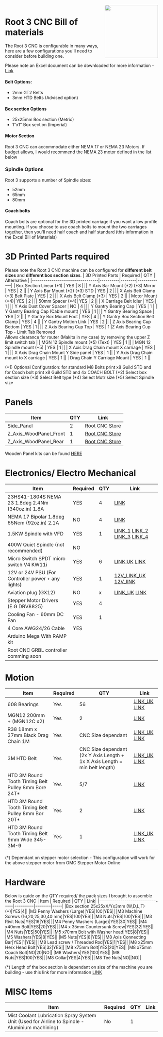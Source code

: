 
<img align="right" width=175 src="https://github.com/RootCNC/Root-4-CNC/blob/master/Media/R_Logo.png" />

# Root 3 CNC Bill of materials
The Root 3 CNC is configurable in many ways, here are a few configurations you'll need to consider before building one.

Please note an Excel document can be downloaded for more information - [Link](https://github.com/RootCNC/Root-3-CNC/blob/master/BOM/R3%20BOM.xlsx)
#### Belt Options:
 - 2mm GT2 Belts
 - 3mm HTD Belts (Advised option)
#### Box section Options
 - 25x25mm Box section (Metric) 
 - 1"x1" Box section (Imperial)
#### Motor Section
Root 3 CNC can accommodate either NEMA 17 or NEMA 23 Motors. If budget allows, I would recommend the NEMA 23 motor defined in the list below
### Spindle Options
Root 3 supports a number of Spindle sizes:
 - 52mm
 - 65mm
 - 80mm
#### Coach bolts
Coach bolts are optional for the 3D printed carriage if you want a low profile mounting. if you choose to use coach bolts to mount the two carriages together, then you'll need half coach and half standard (this information in the Excel Bill of Materials)
# 3D Printed Parts required
Please note the Root 3 CNC machine can be configured for **different belt sizes** and **different box section sizes**. 
| 3D Printed Parts                 | Required | QTY    | Alternative |
|----------------------------------|----------|--------|-------------|
| Box Section Linear (\*1) | YES       | 8       ||
| Y Axis Bar Mount (\*2) (\*3) Mirror | YES       | 2      ||
| Y Axis Bar Mount (\*2) (\*3) STD | YES       | 2      ||
| X Axis Belt Clamp (\*3) Belt Plate | YES       | 2      ||
| X Axis Belt Clamp (\*3) | YES       | 2      ||
| Motor Mount (\*4)| YES      | 2      ||
| 50mm Spacer (\*4)| YES      | 2      ||
| X Carriage Belt Idler | YES      | 1      ||
| Y Axis Dust Cover Spacer | NO      | 4      ||
| Y Gantry Bearing Cap | YES      | 1      |
| Y Gantry Bearing Cap (Cable mount) | YES      | 1      ||
| Y Gantry Bearing Space | YES      | 2      ||
| Y Gantry Box Mount Foot | YES      | 4   |
| Y Gantry Box Section Belt Clamp | YES      | 4     ||
| Y Gantry Motion Link | YES      | 2      ||
| Z Axis Bearing Cup Bottom | YES      | 1    ||
| Z Axis Bearing Cup Top | YES      | 1   |Z Axis Bearing Cup Top - Limit Tab Removed<br />Allows clearance for router (Makita in my case) by removing the upper Z limit switch tab |
| MGN 12 Spindle mount (\*5) (Text) | YES      | 1      ||
| MGN 12 Spindle mount (\*5)  | YES      | 1      ||
| X Axis Drag Chain mount X carriage | YES      | 1      ||
| X Axis Drag Chain Mount Y Side panel | YES      | 1      ||
| Y Axis Drag Chain mount to  X carriage | YES      | 1      ||
| Drag Chain Y Carriage Mount | YES      | 1      ||

(\*1) Optional Configuration: for standard M8 Bolts print x8 Guild STD and for Coach bolt print x8 Guild STD and 4x COACH BOLT
(\*2) Select box section size
(\*3) Select Belt type 
(\*4) Select Motr size 
(\*5) Select Spindle size 

# Panels
| Item               | QTY    | Link|
|----------------------------------|--------|-----|
| Side_Panel|2|[Root CNC Store](https://rootcnc.com/product/root-3-side-panel/)|
| Z_Axis_WoodPanel_Front|1|[Root CNC Store](https://rootcnc.com/product/root-3-front-rear-x-carriage-z-plate/)|
| Z_Axis_WoodPanel_Rear|1|[Root CNC Store](https://rootcnc.com/product/root-3-front-rear-x-carriage-z-plate/)|

Wooden Panel kits can be found [HERE](https://rootcnc.com/product/root-3-cnc-starter-pack/) 

# Electronics/ Electro Mechanical
| Item               | Required | QTY    | Link|
|----------------------------------|----------|--------|-----|
| 23HS41-1804S NEMA 23 1.8deg 2.4Nm (340oz.in) 1.8A               | YES       | 4      | [LINK](https://www.omc-stepperonline.com/nema-23-bipolar-1-8deg-2-4nm-340oz-in-1-8a-4-95v-57x57x104mm-4-wires.html/?tracking=5efc6f6300e83)|
| NEMA 17 Bipolar 1.8deg 65Ncm (92oz.in) 2.1A |NO |4| [LINK](https://www.omc-stepperonline.com/nema-17-bipolar-1-8deg-65ncm-92oz-in-2-1a-3-36v-42x42x60mm-4-wires-it.html/?tracking=5efc6f6300e83)|
| 1.5KW Spindle with VFD|YES|1|[LINK_1](https://s.click.aliexpress.com/e/_dX0JKm3) [LINK_2](https://s.click.aliexpress.com/e/_dT4xs63) [LINK_3](https://s.click.aliexpress.com/e/_dSjt6gr) [LINK_4](https://s.click.aliexpress.com/e/_dSUhh43)
| 400W Quiet Spindle (not recommended)|NO |||
| Micro Switch SPDT micro switch V4 KW11i|YES|6|[LINK UK](https://amzn.to/31Kf1wC) [LINK](https://s.click.aliexpress.com/e/_ATnQCz)| 
| 12V or 24V PSU (For Controller power + any lights) |YES|1|[12V_LINK_UK](https://amzn.to/2HxYvIS) [12V_lINK](https://s.click.aliexpress.com/e/_AACYyd)| 
| Aviation plug (GX12) |NO|x|[LINK_UK](https://amzn.to/31LBPfl) [LINK](https://s.click.aliexpress.com/e/_AtqbWz)|
| Stepper Motor Drivers (E.G DRV8825)| YES | 4||
| Cooling Fan - 60mm DC Fan | YES | 1 ||
| 4 Core AWG24/26 Cable | YES |||
| Arduino Mega With RAMP kit ||||
| Root CNC GRBL controller comming soon ||||

# Motion
| Item               | Required | QTY    | Link|
|----------------------------------|----------|--------|-----|
|608 Bearings               | Yes       | 56      |[LINK_UK](https://amzn.to/3dWB9c6) [LINK](https://s.click.aliexpress.com/e/_ATuujF)|
|MGN12 200mm + (MGN12C x2)              | Yes       | 2      |[LINK]()|
|R38 18mm x 37mm Black Drag Chain 1M              | Yes       | CNC Size dependant      |[LINK_UK](https://amzn.to/37J6PAH)  [LINK](https://s.click.aliexpress.com/e/_9hJS33)|
|3M HTD Belt             | Yes       | CNC Size dependant (2x Y Axis Length + 1x X Axis Length = min belt length)      |[LINK_UK]()  [LINK]()|
|HTD 3M Round Tooth Timing Belt Pulley 8mm Bore 24T*| Yes       | 5/7      |[LINK]()|
|HTD 3M Round Tooth Timing Belt Pulley 8mm Bor 20T*| Yes       | 2      |[LINK]() |
|HTD 3M Round Tooth Timing Belt 9mm Wide 345-3M-9| Yes       | 1      |[LINK_UK]() [LINK]()

(\*) Dependant on stepper motor selection - This configuration will work for the above stepper motor from OMC Stepper Motor Online

# Hardware
Below is guide on the QTY required/ the pack sizes I brought to assemble the Root 3 CNC
| Item               | Required | QTY    | Link|
|----------------------------------|----------|--------|-----|
|Box section 25x25xX/Yx3mm (W,D,L,T)(\*)|YES|4||
|M3 Penny Washers (Large)|YES|100|YES||
|M3 Machine Screws (16,20,25,30,40 mm)|YES|100|YES||
|M3 Nuts|YES|100|YES||
|M3 Rivit Nuts|YES|16|YES||
|M4 Penny Washers (Large)|YES|30|YES||
|M4 x40mm Bolt|YES|20|YES||
|M4 x 35mm Countersunk Screw|YES|32|YES||
|M4 Nuts|YES|50|YES||
|M5 x70mm Bolt with Washer head|YES|8|YES||
|M5 Washers|YES|8|YES||
|M5 Nuts|YES|8|YES||
|M8 Axis Connecting Bar|YES|1|YES||
|M8 Lead screw / Threaded Rod|YES|1|YES||
|M8 x25mm Herx Head Bolt|YES|32|YES||
|M8 x75mm Bolt|YES|20|YES||
|M8 x75mm Coach Bolt|NO|20|NO||
|M8 Washers|YES|100|YES||
|M8 Nuts|YES|100|YES||
|M8 Collar|YES|4|YES||
|M8 Tee Nuts|NO||NO||

(\*) Length of the box section is dependant on size of the machine you are building - use this link for more information [LINK](https://rootcnc.com/machines/root-3/root-3-dimensions/)

# MISC Items
| Item               | Required | QTY    | Link|
|----------------------------------|----------|--------|-----|
|Mist Coolant Lubrication Spray System Unit (Used for Airline to Spindle - Aluminium machining)| No |1 | |



